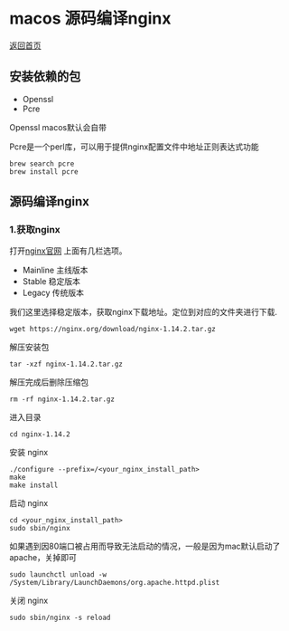 # macos 源码编译nginx

[返回首页](https://sturuby.github.io/nginx_learning/)

## 安装依赖的包
- Openssl
- Pcre

Openssl macos默认会自带

Pcre是一个perl库，可以用于提供nginx配置文件中地址正则表达式功能

``` shell
brew search pcre
brew install pcre

```

## 源码编译nginx

### 1.获取nginx

打开[nginx官网]('https://nginx.org/en/download.html')
上面有几栏选项。
- Mainline 主线版本
- Stable 稳定版本
- Legacy 传统版本

我们这里选择稳定版本，获取nginx下载地址。定位到对应的文件夹进行下载.
``` shell 
wget https://nginx.org/download/nginx-1.14.2.tar.gz

```
解压安装包

``` shell 
tar -xzf nginx-1.14.2.tar.gz
```

解压完成后删除压缩包
``` shell 
rm -rf nginx-1.14.2.tar.gz
```

进入目录
``` shell 
cd nginx-1.14.2
```
安装 nginx

``` shell 
./configure --prefix=/<your_nginx_install_path>
make 
make install 
```
启动 nginx

```
cd <your_nginx_install_path>
sudo sbin/nginx

```
如果遇到因80端口被占用而导致无法启动的情况，一般是因为mac默认启动了apache，关掉即可

``` shell
sudo launchctl unload -w /System/Library/LaunchDaemons/org.apache.httpd.plist

```
关闭 nginx
``` shell
sudo sbin/nginx -s reload
```






